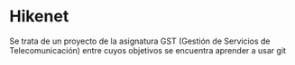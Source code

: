 # Hikenet
Se trata de un proyecto de la asignatura GST (Gestión de Servicios de Telecomunicación) entre cuyos objetivos se encuentra aprender a usar git
